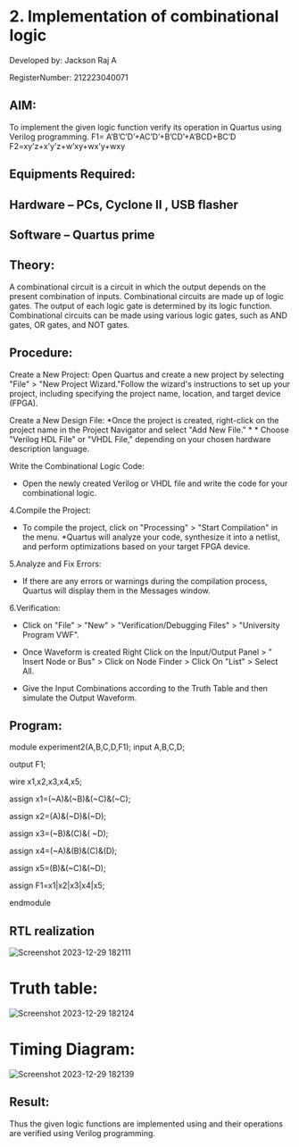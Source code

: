
# 2. Implementation of combinational logic

Developed by: Jackson Raj A

RegisterNumber:  212223040071
 
## AIM:
To implement the given logic function verify its operation in Quartus using Verilog programming.
 F1= A’B’C’D’+AC’D’+B’CD’+A’BCD+BC’D
F2=xy’z+x’y’z+w’xy+wx’y+wxy
## Equipments Required:
## Hardware – PCs, Cyclone II , USB flasher
## Software – Quartus prime

## Theory:
A combinational circuit is a circuit in which the output depends on the present combination of inputs. Combinational circuits are made up of logic gates. The output of each logic gate is determined by its logic function. Combinational circuits can be made using various logic gates, such as AND gates, OR gates, and NOT gates.
## Procedure:
Create a New Project:
Open Quartus and create a new project by selecting "File" > "New Project Wizard."Follow the wizard's instructions to set up your project, including specifying the project name, location, and target device (FPGA).

Create a New Design File: *Once the project is created, right-click on the project name in the Project Navigator and select "Add New File." * * Choose "Verilog HDL File" or "VHDL File," depending on your chosen hardware description language.

Write the Combinational Logic Code:

* Open the newly created Verilog or VHDL file and write the code for your combinational logic.

4.Compile the Project:

* To compile the project, click on "Processing" > "Start Compilation" in the menu. *Quartus will analyze your code, synthesize it into a netlist, and perform optimizations based on your target FPGA device.

5.Analyze and Fix Errors:

* If there are any errors or warnings during the compilation process, Quartus will display them in the Messages window.

6.Verification:

* Click on "File" > "New" > "Verification/Debugging Files" > "University Program VWF".

* Once Waveform is created Right Click on the Input/Output Panel > " Insert Node or Bus" > Click on Node Finder > Click On "List" > Select All.

* Give the Input Combinations according to the Truth Table and then simulate the Output Waveform.

## Program:
module experiment2(A,B,C,D,F1);
input A,B,C,D;

output F1;

wire x1,x2,x3,x4,x5;


assign x1=(~A)&(~B)&(~C)&(~C);

assign x2=(A)&(~D)&(~D);

assign x3=(~B)&(C)&( ~D);

assign x4=(~A)&(B)&(C)&(D);

assign x5=(B)&(~C)&(~D);

assign F1=x1|x2|x3|x4|x5;

endmodule

## RTL realization

![Screenshot 2023-12-29 182111](https://github.com/Drcatassistant/Experiment--02-Implementation-of-combinational-logic-/assets/144364462/20e0937e-c950-4fb4-9be4-b832fc2a4a77)

# Truth table:

![Screenshot 2023-12-29 182124](https://github.com/Drcatassistant/Experiment--02-Implementation-of-combinational-logic-/assets/144364462/8d097118-3998-4a18-8de5-977b1d6accbc)

# Timing Diagram:
![Screenshot 2023-12-29 182139](https://github.com/Drcatassistant/Experiment--02-Implementation-of-combinational-logic-/assets/144364462/4f2a56a6-210b-4856-8f47-9d59d43ae37c)
## Result:
Thus the given logic functions are implemented using  and their operations are verified using Verilog programming.
